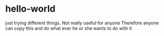 # hello-world
just trying different things. Not really useful for anyone
Therefore anyone can copy this and do what ever he or she wants to do with it
